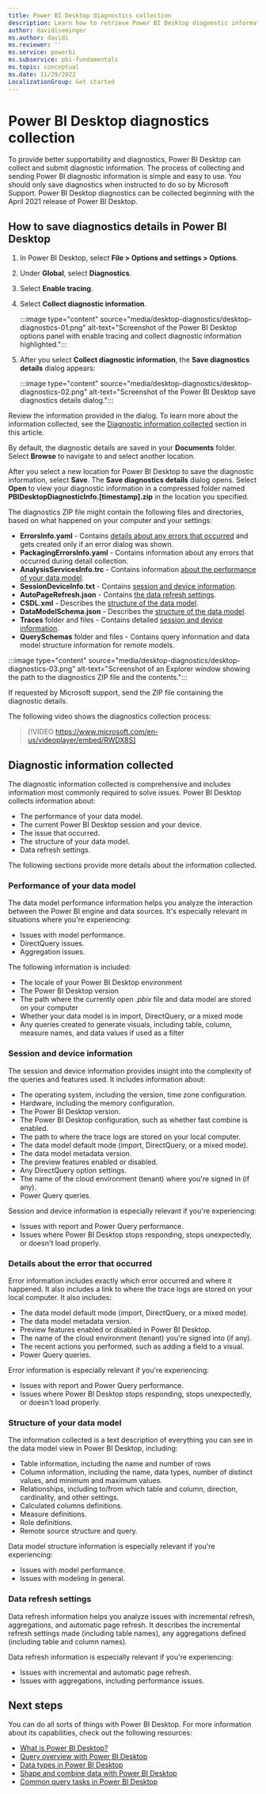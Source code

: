 ```yaml
---
title: Power BI Desktop diagnostics collection
description: Learn how to retrieve Power BI Desktop diagnostic information, and then submit it to Microsoft Support.
author: davidiseminger
ms.author: davidi
ms.reviewer: ''
ms.service: powerbi
ms.subservice: pbi-fundamentals
ms.topic: conceptual
ms.date: 11/29/2022
LocalizationGroup: Get started
---
```

# Power BI Desktop diagnostics collection

To provide better supportability and diagnostics, Power BI Desktop can collect and submit diagnostic information. The process of collecting and sending Power BI diagnostic information is simple and easy to use. You should only save diagnostics when instructed to do so by Microsoft Support. Power BI Desktop diagnostics can be collected beginning with the April 2021 release of Power BI Desktop.

## How to save diagnostics details in Power BI Desktop

1. In Power BI Desktop, select **File > Options and settings > Options**.
2. Under **Global**, select **Diagnostics**.
3. Select **Enable tracing**.
4. Select **Collect diagnostic information**.

    :::image type="content" source="media/desktop-diagnostics/desktop-diagnostics-01.png" alt-text="Screenshot of the Power BI Desktop options panel with enable tracing and collect diagnostic information highlighted.":::

5. After you select **Collect diagnostic information**, the **Save diagnostics details** dialog appears:

    :::image type="content" source="media/desktop-diagnostics/desktop-diagnostics-02.png" alt-text="Screenshot of the Power BI Desktop save diagnostics details dialog.":::

Review the information provided in the dialog. To learn more about the information collected, see the [Diagnostic information collected](#diagnostic-information-collected) section in this article.

By default, the diagnostic details are saved in your **Documents** folder. Select **Browse** to navigate to and select another location.

After you select a new location for Power BI Desktop to save the diagnostic information, select **Save**. The **Save diagnostics details** dialog opens. Select **Open** to view your diagnostic information in a compressed folder named **PBIDesktopDiagnosticInfo.[timestamp].zip** in the location you specified.

The diagnostics ZIP file might contain the following files and directories, based on what happened on your computer and your settings:

- **ErrorsInfo.yaml** - Contains [details about any errors that occurred](#details-about-the-error-that-occurred) and gets created only if an error dialog was shown.
- **PackagingErrorsInfo.yaml** - Contains information about any errors that occurred during detail collection.
- **AnalysisServicesInfo.trc** - Contains information [about the performance of your data model](#performance-of-your-data-model).
- **SessionDeviceInfo.txt** - Contains [session and device information](#session-and-device-information).
- **AutoPageRefresh.json** - Contains [the data refresh settings](#data-refresh-settings).
- **CSDL.xml** - Describes the [structure of the data model](#structure-of-your-data-model).
- **DataModelSchema.json** - Describes the [structure of the data model](#structure-of-your-data-model).
- **Traces** folder and files - Contains detailed [session and device information](#session-and-device-information).
- **QuerySchemas** folder and files - Contains query information and data model structure information for remote models.

:::image type="content" source="media/desktop-diagnostics/desktop-diagnostics-03.png" alt-text="Screenshot of an Explorer window showing the path to the diagnostics ZIP file and the contents.":::

If requested by Microsoft support, send the ZIP file containing the diagnostic details.

The following video shows the diagnostics collection process:

> [!VIDEO https://www.microsoft.com/en-us/videoplayer/embed/RWDX8S]

## Diagnostic information collected

The diagnostic information collected is comprehensive and includes information most commonly required to solve issues. Power BI Desktop collects information about:

- The performance of your data model.
- The current Power BI Desktop session and your device.
- The issue that occurred.
- The structure of your data model.
- Data refresh settings.

The following sections provide more details about the information collected.

### Performance of your data model

The data model performance information helps you analyze the interaction between the Power BI engine and data sources. It's especially relevant in situations where you're experiencing:

- Issues with model performance.
- DirectQuery issues.
- Aggregation issues.

The following information is included:

- The locale of your Power BI Desktop environment
- The Power BI Desktop version
- The path where the currently open *.pbix* file and data model are stored on your computer
- Whether your data model is in import, DirectQuery, or a mixed mode
- Any queries created to generate visuals, including table, column, measure names, and data values if used as a filter

### Session and device information

The session and device information provides insight into the complexity of the queries and features used. It includes information about:

- The operating system, including the version, time zone configuration.
- Hardware, including the memory configuration.
- The Power BI Desktop version.
- The Power BI Desktop configuration, such as whether fast combine is enabled.
- The path to where the trace logs are stored on your local computer.
- The data model default mode (import, DirectQuery, or a mixed mode).
- The data model metadata version.
- The preview features enabled or disabled.
- Any DirectQuery option settings.
- The name of the cloud environment (tenant) where you're signed in (if any).
- Power Query queries.

Session and device information is especially relevant if you're experiencing:

- Issues with report and Power Query performance.
- Issues where Power BI Desktop stops responding, stops unexpectedly, or doesn't load properly.

### Details about the error that occurred

Error information includes exactly which error occurred and where it happened. It also includes a link to where the trace logs are stored on your local computer. It also includes:

- The data model default mode (import, DirectQuery, or a mixed mode).
- The data model metadata version.
- Preview features enabled or disabled in Power BI Desktop.
- The name of the cloud environment (tenant) you're signed into (if any).
- The recent actions you performed, such as adding a field to a visual.
- Power Query queries.

Error information is especially relevant if you're experiencing:

- Issues with report and Power Query performance.
- Issues where Power BI Desktop stops responding, stops unexpectedly, or doesn't load properly.

### Structure of your data model

The information collected is a text description of everything you can see in the data model view in Power BI Desktop, including:

- Table information, including the name and number of rows
- Column information, including the name, data types, number of distinct values, and minimum and maximum values.
- Relationships, including to/from which table and column, direction, cardinality, and other settings.
- Calculated columns definitions.
- Measure definitions.
- Role definitions.
- Remote source structure and query.

Data model structure information is especially relevant if you're experiencing:

- Issues with model performance.
- Issues with modeling in general.

### Data refresh settings

Data refresh information helps you analyze issues with incremental refresh, aggregations, and automatic page refresh. It describes the incremental refresh settings made (including table names), any aggregations defined (including table and column names).

Data refresh information is especially relevant if you're experiencing:

- Issues with incremental and automatic page refresh.
- Issues with aggregations, including performance issues.

## Next steps

You can do all sorts of things with Power BI Desktop. For more information about its capabilities, check out the following resources:

- [What is Power BI Desktop?](../fundamentals/desktop-what-is-desktop.md)
- [Query overview with Power BI Desktop](../transform-model/desktop-query-overview.md)
- [Data types in Power BI Desktop](../connect-data/desktop-data-types.md)
- [Shape and combine data with Power BI Desktop](../connect-data/desktop-shape-and-combine-data.md)
- [Common query tasks in Power BI Desktop](../transform-model/desktop-common-query-tasks.md)
